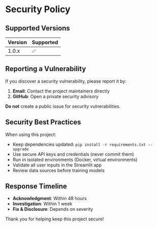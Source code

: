 # Security Policy

## Supported Versions

| Version | Supported          |
| ------- | ------------------ |
| 1.0.x   | :white_check_mark: |

## Reporting a Vulnerability

If you discover a security vulnerability, please report it by:

1. **Email**: Contact the project maintainers directly
2. **GitHub**: Open a private security advisory

**Do not** create a public issue for security vulnerabilities.

## Security Best Practices

When using this project:

- Keep dependencies updated: `pip install -r requirements.txt --upgrade`
- Use secure API keys and credentials (never commit them)
- Run in isolated environments (Docker, virtual environments)
- Validate all user inputs in the Streamlit app
- Review data sources before training models

## Response Timeline

- **Acknowledgment**: Within 48 hours
- **Investigation**: Within 1 week
- **Fix & Disclosure**: Depends on severity

Thank you for helping keep this project secure!
